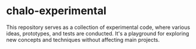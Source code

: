 # chalo-experimental
This repository serves as a collection of experimental code, where various ideas, prototypes, and tests are conducted. It's a playground for exploring new concepts and techniques without affecting main projects.
